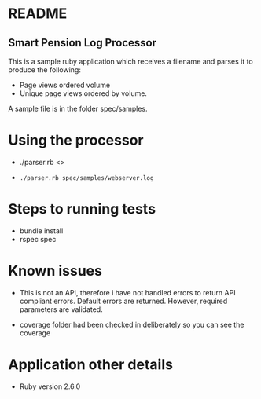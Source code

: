 # README

## Smart Pension Log Processor

This is a sample ruby application which receives a filename and parses it to produce the following:

- Page views ordered volume
- Unique page views ordered by volume.

A sample file is in the folder spec/samples.

# Using the processor

- ./parser.rb <<filename>>

- `./parser.rb spec/samples/webserver.log`

# Steps to running tests

- bundle install
- rspec spec

# Known issues

- This is not an API, therefore i have not handled errors to return API compliant errors. Default errors are returned. However, required parameters are validated.

- coverage folder had been checked in deliberately so you can see the coverage

# Application other details

- Ruby version
  2.6.0
